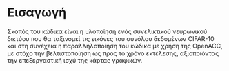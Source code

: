 # Εισαγωγή

Σκοπός του κώδικα είναι η υλοποίηση ενός συνελικτικού νευρωνικού δικτύου που θα ταξινομεί τις εικόνες του συνόλου δεδομένων CIFAR-10 και στη συνέχεια η παραλληλοποίηση του κώδικα με χρήση της OpenACC, με στόχο την βελτιστοποίηση ως προς το χρόνο εκτέλεσης, αξιοποιόντας την επεξεργαστική ισχύ της κάρτας γραφικών.